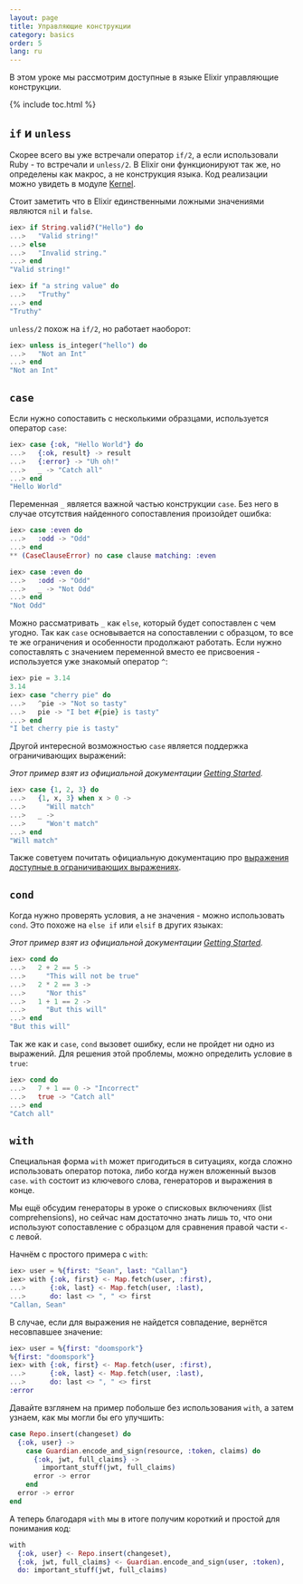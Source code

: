 ```yaml
---
layout: page
title: Управляющие конструкции
category: basics
order: 5
lang: ru
---
```


В этом уроке мы рассмотрим доступные в языке Elixir управляющие конструкции.

{% include toc.html %}

## `if` и `unless`

Скорее всего вы уже встречали оператор `if/2`, а если использовали Ruby - то встречали и `unless/2`. В Elixir они функционируют так же, но определены как макрос, а не конструкция языка. Код реализации можно увидеть в модуле [Kernel](http://elixir-lang.org/docs/stable/elixir/#!Kernel.html).

Стоит заметить что в Elixir единственными ложными значениями являются `nil` и `false`.

```elixir
iex> if String.valid?("Hello") do
...>   "Valid string!"
...> else
...>   "Invalid string."
...> end
"Valid string!"

iex> if "a string value" do
...>   "Truthy"
...> end
"Truthy"
```

`unless/2` похож на `if/2`, но работает наоборот:

```elixir
iex> unless is_integer("hello") do
...>   "Not an Int"
...> end
"Not an Int"
```

## `case`

Если нужно сопоставить с несколькими образцами, используется оператор `case`:

```elixir
iex> case {:ok, "Hello World"} do
...>   {:ok, result} -> result
...>   {:error} -> "Uh oh!"
...>   _ -> "Catch all"
...> end
"Hello World"
```

Переменная `_` является важной частью конструкции `case`. Без него в случае отсутствия найденного сопоставления произойдет ошибка:

```elixir
iex> case :even do
...>   :odd -> "Odd"
...> end
** (CaseClauseError) no case clause matching: :even

iex> case :even do
...>   :odd -> "Odd"
...>   _ -> "Not Odd"
...> end
"Not Odd"
```

Можно рассматривать `_` как `else`, который будет сопоставлен с чем угодно.
Так как `case` основывается на сопоставлении с образцом, то все те же ограничения и особенности продолжают работать. Если нужно сопоставлять с значением переменной вместо ее присвоения - используется уже знакомый оператор `^`:

```elixir
iex> pie = 3.14 
3.14
iex> case "cherry pie" do
...>   ^pie -> "Not so tasty"
...>   pie -> "I bet #{pie} is tasty"
...> end
"I bet cherry pie is tasty"
```

Другой интересной возможностью `case` является поддержка ограничивающих выражений:

_Этот пример взят из официальной документации [Getting Started](http://elixir-lang.org/getting-started/case-cond-and-if.html#case)._

```elixir
iex> case {1, 2, 3} do
...>   {1, x, 3} when x > 0 ->
...>     "Will match"
...>   _ ->
...>     "Won't match"
...> end
"Will match"
```

Также советуем почитать официальную документацию про [выражения доступные в ограничивающих выражениях](http://elixir-lang.org/getting-started/case-cond-and-if.html#expressions-in-guard-clauses).

## `cond`

Когда нужно проверять условия, а не значения - можно использовать `cond`. Это похоже на `else if` или `elsif` в других языках:

_Этот пример взят из официальной документации [Getting Started](http://elixir-lang.org/getting-started/case-cond-and-if.html#cond)._

```elixir
iex> cond do
...>   2 + 2 == 5 ->
...>     "This will not be true"
...>   2 * 2 == 3 ->
...>     "Nor this"
...>   1 + 1 == 2 ->
...>     "But this will"
...> end
"But this will"
```

Так же как и `case`, `cond` вызовет ошибку, если не пройдет ни одно из выражений. Для решения этой проблемы, можно определить условие в `true`:

```elixir
iex> cond do
...>   7 + 1 == 0 -> "Incorrect"
...>   true -> "Catch all"
...> end
"Catch all"
```

## `with`

Специальная форма `with` может пригодиться в ситуациях, когда сложно использовать оператор потока, либо когда нужен вложенный вызов `case`. `with` состоит из ключевого слова, генераторов и выражения в конце.

Мы ещё обсудим генераторы в уроке о списковых включениях (list comprehensions), но сейчас нам достаточно знать лишь то, что они используют сопоставление с образцом для сравнения правой части `<-` с левой.

Начнём с простого примера с `with`:

```elixir
iex> user = %{first: "Sean", last: "Callan"}
iex> with {:ok, first} <- Map.fetch(user, :first),
...>      {:ok, last} <- Map.fetch(user, :last),
...>      do: last <> ", " <> first
"Callan, Sean"
```

В случае, если для выражения не найдется совпадение, вернётся несовпавшее значение:

```elixir
iex> user = %{first: "doomspork"}
%{first: "doomspork"}
iex> with {:ok, first} <- Map.fetch(user, :first),
...>      {:ok, last} <- Map.fetch(user, :last),
...>      do: last <> ", " <> first
:error
```

Давайте взглянем на пример побольше без использования `with`, а затем узнаем, как мы могли бы его улучшить:

```elixir
case Repo.insert(changeset) do
  {:ok, user} ->
    case Guardian.encode_and_sign(resource, :token, claims) do
      {:ok, jwt, full_claims} ->
        important_stuff(jwt, full_claims)
      error -> error
    end
  error -> error
end
```

А теперь благодаря `with` мы в итоге получим короткий и простой для понимания код:

```elixir
with
  {:ok, user} <- Repo.insert(changeset),
  {:ok, jwt, full_claims} <- Guardian.encode_and_sign(user, :token),
  do: important_stuff(jwt, full_claims)
```
